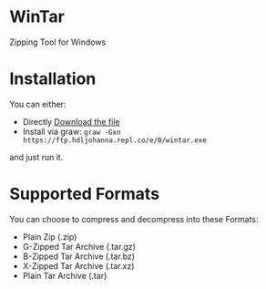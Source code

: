 # WinTar
Zipping Tool for Windows

# Installation

You can either:  

  * Directly [Download the file](https://ftp.hdljohanna.repl.co/e/0/wintar.exe)   
  * Install via graw:
    `graw -Gxn https://ftp.hdljohanna.repl.co/e/0/wintar.exe`

and just run it.

# Supported Formats
You can choose to compress and decompress into these Formats:  
  * Plain Zip (.zip)  
  * G-Zipped Tar Archive (.tar.gz)  
  * B-Zipped Tar Archive (.tar.bz)  
  * X-Zipped Tar Archive (.tar.xz)  
  * Plain Tar Archive (.tar)  
